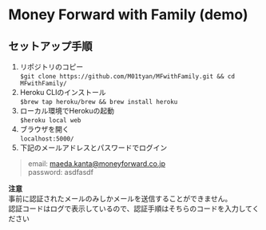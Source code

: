 # Money Forward with Family (demo)
## セットアップ手順
1. リポジトリのコピー  
`$git clone https://github.com/M01tyan/MFwithFamily.git && cd MFwithFamily/`
1. Heroku CLIのインストール  
`$brew tap heroku/brew && brew install heroku`
1. ローカル環境でHerokuの起動  
`$heroku local web`
1. ブラウザを開く  
`localhost:5000/`
1. 下記のメールアドレスとパスワードでログイン  
> email: maeda.kanta@moneyforward.co.jp  
> password: asdfasdf

**注意**  
事前に認証されたメールのみしかメールを送信することができません。  
認証コードはログで表示しているので、認証手順はそちらのコードを入力してください
